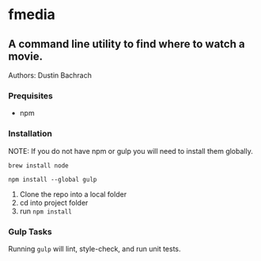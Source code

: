 # fmedia

## A command line utility to find where to watch a movie.

Authors: Dustin Bachrach

### Prequisites

* npm

### Installation

NOTE: If you do not have npm or gulp you will need to install them globally.

```brew install node```

```npm install --global gulp```


1. Clone the repo into a local folder
2. cd into project folder
3. run `npm install`

### Gulp Tasks

Running `gulp` will lint, style-check, and run unit tests.
